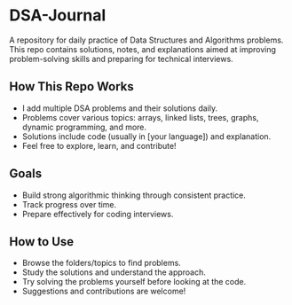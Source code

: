 # DSA-Journal

A repository for daily practice of Data Structures and Algorithms problems. This repo contains solutions, notes, and explanations aimed at improving problem-solving skills and preparing for technical interviews.

## How This Repo Works

- I add multiple DSA problems and their solutions daily.
- Problems cover various topics: arrays, linked lists, trees, graphs, dynamic programming, and more.
- Solutions include code (usually in [your language]) and explanation.
- Feel free to explore, learn, and contribute!

## Goals

- Build strong algorithmic thinking through consistent practice.
- Track progress over time.
- Prepare effectively for coding interviews.

## How to Use

- Browse the folders/topics to find problems.
- Study the solutions and understand the approach.
- Try solving the problems yourself before looking at the code.
- Suggestions and contributions are welcome!
